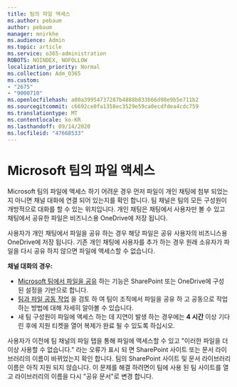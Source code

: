 ```yaml
---
title: 팀의 파일 액세스
ms.author: pebaum
author: pebaum
manager: mnirkhe
ms.audience: Admin
ms.topic: article
ms.service: o365-administration
ROBOTS: NOINDEX, NOFOLLOW
localization_priority: Normal
ms.collection: Adm_O365
ms.custom:
- "2675"
- "9000710"
ms.openlocfilehash: a00a39954737287b4888b833b66d98e9b5e711b2
ms.sourcegitcommit: c6692ce0fa1358ec3529e59ca0ecdfdea4cdc759
ms.translationtype: MT
ms.contentlocale: ko-KR
ms.lasthandoff: 09/14/2020
ms.locfileid: "47668533"
---
```

# <a name="accessing-files-in-microsoft-teams"></a>Microsoft 팀의 파일 액세스

Microsoft 팀의 파일에 액세스 하기 어려운 경우 먼저 파일이 개인 채팅에 첨부 되었는지 아니면 채널 대화에 연결 되어 있는지를 확인 합니다. 팀 채널은 팀의 모든 구성원이 개방적으로 대화를 할 수 있는 위치입니다. 개인 채팅은 채팅에서 사용자만 볼 수 있고 채팅에서 공유한 파일은 비즈니스용 OneDrive에 저장 됩니다.

사용자가 개인 채팅에서 파일을 공유 하는 경우 해당 파일은 공유 사용자의 비즈니스용 OneDrive에 저장 됩니다. 기존 개인 채팅에 사용자를 추가 하는 경우 원래 소유자가 파일을 다시 공유 하지 않으면 파일에 액세스할 수 없습니다.    

**채널 대화의 경우:**

- [Microsoft 팀에서 파일을 공유](https://docs.microsoft.com/MicrosoftTeams/sharing-files-in-teams) 하는 기능은 SharePoint 또는 OneDrive에 구성 된 설정을 기반으로 합니다. 
- [팀과 파일 공동 작업](https://support.office.com/article/Collaborate-on-files-with-your-Team-9b200289-dbac-4823-85bd-628a5c7bb0ae) 을 검토 하 여 팀이 조직에서 파일을 공유 하 고 공동으로 작업 하는 방법에 대해 자세히 알아볼 수 있습니다. 
- 새 팀 구성원이 파일에 액세스 하는 데 지연이 발생 하는 경우에는 **4 시간** 이상 기다린 후에 지원 티켓을 열어 복제가 완료 될 수 있도록 하십시오. 

사용자가 이전에 팀 채널의 파일 탭을 통해 파일에 액세스할 수 있고 "이러한 파일을 더 이상 사용할 수 없습니다." 라는 오류가 표시 되 면 SharePoint 사이트 또는 문서 라이브러리의 이름이 바뀌었는지 확인 합니다. 팀의 SharePoint 사이트 및 문서 라이브러리 이름은 아직 지원 되지 않습니다. 이 문제를 해결 하려면이 팀에 사용 된 팀 사이트를 열고 라이브러리의 이름을 다시 "공유 문서"로 변경 합니다.